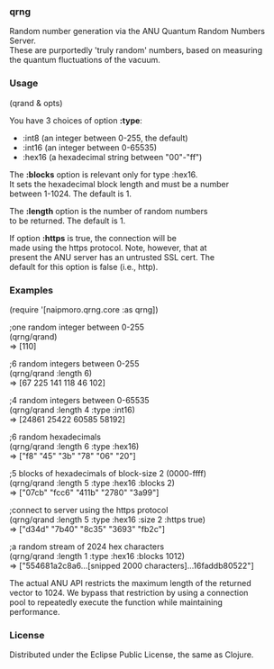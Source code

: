 ### qrng

Random number generation via the ANU Quantum Random Numbers Server.  
These are purportedly 'truly random' numbers, based on measuring  
the quantum fluctuations of the vacuum.

### Usage

(qrand & opts)

You have 3 choices of option **:type**:  
* :int8  (an integer between 0-255, the default)  
* :int16  (an integer between 0-65535)  
* :hex16  (a hexadecimal string between "00"-"ff")  
  
The **:blocks** option is relevant only for type :hex16.  
It sets the hexadecimal block length and must be a number  
between 1-1024. The default is 1.

The **:length** option is the number of random numbers  
to be returned. The default is 1.

If option **:https** is true, the connection will be  
made using the https protocol. Note, however, that at  
present the ANU server has an untrusted SSL cert. The  
default for this option is false (i.e., http).

### Examples

(require '[naipmoro.qrng.core :as qrng])

;one random integer between 0-255  
(qrng/qrand)  
=> [110]

;6 random integers between 0-255  
(qrng/qrand :length 6)  
=> [67 225 141 118 46 102]

;4 random integers between 0-65535  
(qrng/qrand :length 4 :type :int16)  
=> [24861 25422 60585 58192]

;6 random hexadecimals  
(qrng/qrand :length 6 :type :hex16)  
=> ["f8" "45" "3b" "78" "06" "20"]

;5 blocks of hexadecimals of block-size 2 (0000-ffff)  
(qrng/qrand :length 5 :type :hex16 :blocks 2)  
=> ["07cb" "fcc6" "411b" "2780" "3a99"]

;connect to server using the https protocol  
(qrng/qrand :length 5 :type :hex16 :size 2 :https true)  
=> ["d34d" "7b40" "8c35" "3693" "fb2c"]

;a random stream of 2024 hex characters  
(qrng/qrand :length 1 :type :hex16 :blocks 1012)  
=> ["554681a2c8a6...[snipped 2000 characters]...16faddb80522"]

The actual ANU API restricts the maximum length of the returned  
vector to 1024. We bypass that restriction by using a connection  
pool to repeatedly execute the function while maintaining  
performance.

### License

Distributed under the Eclipse Public License, the same as Clojure.